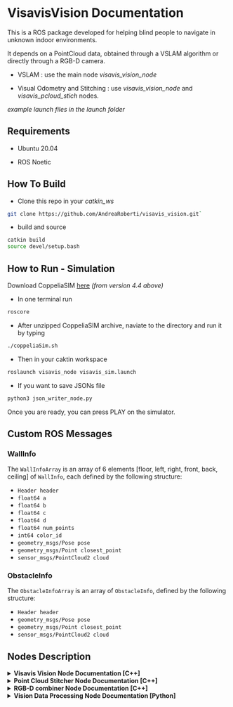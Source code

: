 # VisavisVision Documentation
 
 This is a ROS package developed for helping blind people to navigate in unknown indoor environments.
 
 It depends on a PointCloud data, obtained through a VSLAM algorithm or directly through a RGB-D camera.
 
 - VSLAM : use the main node *visavis_vision_node*

 - Visual Odometry and Stitching : use *visavis_vision_node* and *visavis_pcloud_stich* nodes.

 *example launch files in the launch folder*


## Requirements

- Ubuntu 20.04

- ROS Noetic 

## How To Build

- Clone this repo in your *catkin_ws*

```bash
git clone https://github.com/AndreaRoberti/visavis_vision.git`
```

- build and source

```bash
catkin build
source devel/setup.bash
```

## How to Run - Simulation

Download CoppeliaSIM [here](https://www.coppeliarobotics.com/downloads)  *(from version 4.4 above)*


- In one terminal run 

```bash
roscore
```
- After unzipped CoppeliaSIM archive, naviate to the directory and run it by typing 

```bash
./coppeliaSim.sh 
```

- Then in your caktin workspace

```bash
roslaunch visavis_node visavis_sim.launch
```

- If you want to save JSONs file

```bash
python3 json_writer_node.py 
```

Once you are ready, you can press PLAY on the simulator.

## Custom ROS Messages

### WallInfo

The `WallInfoArray` is an array of 6 elements [floor, left, right, front, back, ceiling] of `WallInfo`, each defined by the following structure:

- `Header header`
- `float64 a`
- `float64 b`
- `float64 c`
- `float64 d`
- `float64 num_points`
- `int64 color_id`
- `geometry_msgs/Pose pose`
- `geometry_msgs/Point closest_point`
- `sensor_msgs/PointCloud2 cloud`

### ObstacleInfo

The `ObstacleInfoArray` is an array of `ObstacleInfo`, defined by the following structure:

- `Header header`
- `geometry_msgs/Pose pose`
- `geometry_msgs/Point closest_point`
- `sensor_msgs/PointCloud2 cloud`


## Nodes Description

<details>
<summary><strong>Visavis Vision Node Documentation [C++]</strong></summary>

This is the main node that elaborates the incoming point cloud and seperates the walls from the objects/obstacles.

## Parameters

### Visualization Frames

- `optical_frame` (string, default: ""): The optical frame for visualization.

- `fixed_frame` (string, default: ""): The fixed frame for visualization.

### Clipping Distances

- `near_clip` (float, default: 0.0): The near clipping distance for visualization.

- `far_clip` (float, default: 0.0): The far clipping distance for visualization.

### Point Cloud Voxel Size

- `orig_cld_voxel_size` (float, default: 0.015): The voxel size used for the original point cloud.

### Object Clustering

- `object_cluster_distance` (double, default: 0.5): The distance threshold for object clustering.

- `max_object_cluster_size` (int, default: 500000): The maximum size of an object cluster.

- `min_object_cluster_size` (int, default: 1): The minimum size of an object cluster.

## Subscribers

- `cloud_sub` (topic: `in_cloud`): Subscribes to a point cloud on the `in_cloud` topic. Invokes the `cloudCallback` method.

## Publishers

### Point Cloud Publishers

- `cloud_pub` (topic: `walls_cloud`): Publishes a `sensor_msgs::PointCloud2` message representing wall points.

- `cloud_obs_pub` (topic: `obstacles_cloud`): Publishes a `sensor_msgs::PointCloud2` message representing obstacle points.

- `cloud_nearest_pub_` (topic: `nearest_cloud`): Publishes a `sensor_msgs::PointCloud2` message containing all the closest points respect to the camera.

### Object Publishers

- `obstacles_info_pub_` (topic: `walls_info`): Publishes a `visavis_vision::ObstacleInfoArray` message containing information about obstacles.

- `walls_info_pub_` (topic: `walls_info`): Publishes a `visavis_vision::WallInfoArray` message containing information about walls.

### Visualization Publishers

- `visual_walls_pub` (topic: `visual_walls`): Publishes a `visualization_msgs::MarkerArray` message for visualizing walls.

- `visual_obstacles_pub` (topic: `visual_obstacles`): Publishes a `visualization_msgs::MarkerArray` message for visualizing obstacles.

- `human_ws_pub` (topic: `human_ws`): Publishes a `visualization_msgs::Marker` message for visualizing human workspace.

</details>


<details>
<summary><strong>Point Cloud Stitcher Node Documentation [C++]</strong></summary>

The Point Cloud Stitcher Node is responsible for stitching point clouds together based on various parameters and publishing the stitched point cloud in a designated reference frame.

## Parameters

- `voxel_size_stitching` (float, default: 0.002)

This parameter specifies the voxel size to be used during the stitching process. The point clouds will be downsampled using voxel grid filtering with this voxel size before stitching.

- `voxel_size_input_cloud` (float, default: 0.002)

This parameter defines the voxel size to be applied to the input point clouds before stitching. Similar to `voxel_size_stitching`, the input clouds are downsampled using voxel grid filtering.

- `max_cam_depth` (float, default: 0.3)

The maximum depth of the camera. Points in the input point clouds with depth values beyond this threshold will be ignored during the stitching process.

- `output_reference_frame` (string, default: "")

The reference frame in which the stitched point cloud will be published. This parameter specifies the target reference frame for the output point cloud.

## Subscribers

- `in_pointcloud` (`sensor_msgs::PointCloud2`)

This subscriber listens for incoming point cloud messages of type `sensor_msgs::PointCloud2`. The received point clouds will be used for stitching.

## Publishers

- `stitched_pointcloud` (`sensor_msgs::PointCloud2`)

This publisher is responsible for publishing the stitched point cloud after the stitching process is complete. The output point cloud will be in the reference frame specified by the `output_reference_frame` parameter.

## Methods

- `pointCloudCb`

This method is the callback function for the `in_pointcloud` subscriber. It processes the incoming point clouds, performs stitching using the provided parameters, and publishes the stitched point cloud to the `stitched_pointcloud` topic.

## Description

The Point Cloud Stitcher Node subscribes to incoming point cloud messages (`in_pointcloud` topic) and performs stitching based on the specified parameters (`voxel_size_stitching`, `voxel_size_input_cloud`, `max_cam_depth`). The stitched point cloud is then published in the specified reference frame (`output_reference_frame`) using the `stitched_pointcloud` topic.

Please ensure that the necessary ROS topics and messages are correctly configured to enable the smooth operation of the Point Cloud Stitcher Node.

**Note:** It is important to provide accurate parameter values and ensure that the reference frames are set appropriately to achieve desired results.


</details>


<details>
<summary><strong>RGB-D combiner Node Documentation [C++]</strong></summary>
This node combines the RGB image and the aligned depth image to create the PointCloud

## Publishers

- `output_point_cloud`  (`sensor_msgs::PointCloud2`)

This publisher is responsible for publishing the combined point cloud.

## Subscribers

- `/rgb_d_combiner/image_topic` 
    
    This subscriber listens to image color camera topic.

- `/rgb_d_combiner/depth_topic` 

    This subscriber listens to aligned depth to color camera topic.

- `/rgb_d_combiner/info_topic` 

    This subscriber listens to image color camera info topic.


</details>

<details>
<summary><strong>Vision Data Processing Node Documentation [Python] </strong></summary>

The Vision Data Processing Node is responsible for processing vision-related data and publishing the processed data to specific topics. It utilizes ROS (Robot Operating System) topics for communication and data exchange.

## Publishers

- `out/json_walls_equations` (`rospy.Publisher`)

This publisher is responsible for sending JSON-formatted wall equations as `String` to the topic `out/json_walls_equations`. The wall equations represent the equations describing the detected walls in the environment.

- `out/json_human_workspace` (`rospy.Publisher`)

This publisher is responsible for sending JSON-formatted human workspace information as `String` to the topic `out/json_human_workspace`. The information includes data about the workspace of a human detected in the environment.

## Subscribers

- `visavis_vision/walls_info` (`rospy.Subscriber`)

This subscriber listens to the topic `visavis_vision/walls_info` for incoming messages of type `WallInfoArray`. The provided callback function `wall_info_callback` processes the received wall information.

- Expected Message Type: `WallInfoArray`

- `visavis_vision/obstacles_pose` (`rospy.Subscriber`)

This subscriber listens to the topic `visavis_vision/obstacles_pose` for incoming messages of type `PoseArray`. The provided callback function `obstacles_pose_array_callback` processes the received pose array, which contains information about the poses of obstacles in the environment.

- Expected Message Type: `PoseArray`

- `visavis_vision/human_ws` (`rospy.Subscriber`)

This subscriber listens to the topic `visavis_vision/human_ws` for incoming messages of type `Marker`. The provided callback function `human_ws_callback` processes the received marker data, which represents the workspace of a human detected in the environment.

- Expected Message Type: `Marker`

## Callback Functions

- `wall_info_callback(data)`

This callback function processes the data received from the `visavis_vision/walls_info` topic. It handles the detected wall information contained in the `WallInfoArray` message.

- `obstacles_pose_array_callback(data)`

This callback function processes the data received from the `visavis_vision/obstacles_pose` topic. It handles the detected obstacle poses contained in the `PoseArray` message.

- `human_ws_callback(data)`

This callback function processes the data received from the `visavis_vision/human_ws` topic. It handles the marker data representing the human workspace contained in the `Marker` message.

## Description

The Vision Data Processing Node subscribes to various vision-related topics to receive data about walls, obstacles, and human workspaces detected in the environment. It then processes this data using the provided callback functions and publishes the processed information in JSON format to designated topics. The processed information includes wall equations, human workspace details, and obstacle poses. This processed data can be used for further analysis, visualization, or decision-making in a robotic system or other applications.


</details>


